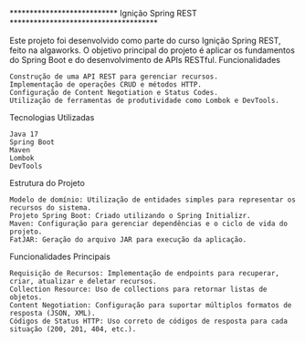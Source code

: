 ***************************  Ignição Spring REST    *************************************

Este projeto foi desenvolvido como parte do curso Ignição Spring REST, feito na algaworks. O objetivo principal do projeto é aplicar os fundamentos do Spring Boot e do desenvolvimento de APIs RESTful.
Funcionalidades

    Construção de uma API REST para gerenciar recursos.
    Implementação de operações CRUD e métodos HTTP.
    Configuração de Content Negotiation e Status Codes.
    Utilização de ferramentas de produtividade como Lombok e DevTools.

Tecnologias Utilizadas

    Java 17
    Spring Boot
    Maven
    Lombok
    DevTools

Estrutura do Projeto

    Modelo de domínio: Utilização de entidades simples para representar os recursos do sistema.
    Projeto Spring Boot: Criado utilizando o Spring Initializr.
    Maven: Configuração para gerenciar dependências e o ciclo de vida do projeto.
    FatJAR: Geração do arquivo JAR para execução da aplicação.

Funcionalidades Principais

    Requisição de Recursos: Implementação de endpoints para recuperar, criar, atualizar e deletar recursos.
    Collection Resource: Uso de collections para retornar listas de objetos.
    Content Negotiation: Configuração para suportar múltiplos formatos de resposta (JSON, XML).
    Códigos de Status HTTP: Uso correto de códigos de resposta para cada situação (200, 201, 404, etc.).
